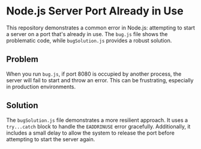 # Node.js Server Port Already in Use

This repository demonstrates a common error in Node.js: attempting to start a server on a port that's already in use.  The `bug.js` file shows the problematic code, while `bugSolution.js` provides a robust solution.

## Problem

When you run `bug.js`, if port 8080 is occupied by another process, the server will fail to start and throw an error. This can be frustrating, especially in production environments.

## Solution

The `bugSolution.js` file demonstrates a more resilient approach. It uses a `try...catch` block to handle the `EADDRINUSE` error gracefully. Additionally, it includes a small delay to allow the system to release the port before attempting to start the server again.